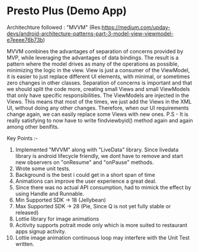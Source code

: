 # Presto Plus (Demo App)

Architechture followed : "MVVM" (Res:https://medium.com/upday-devs/android-architecture-patterns-part-3-model-view-viewmodel-e7eeee76b73b)

MVVM combines the advantages of separation of concerns provided by MVP, while leveraging the advantages of data bindings. The result is a pattern where the model drives as many of the operations as possible, minimizing the logic in the view.
View is just a consumer of the ViewModel, it is easier to just replace different UI elements, with minimal, or sometimes zero changes in other classes.
Separation of concerns is important and that we should split the code more, creating small Views and small ViewModels that only have specific responsibilities. The ViewModels are injected in the Views. This means that most of the times, we just add the Views in the XML UI, without doing any other changes. Therefore, when our UI requirements change again, we can easily replace some Views with new ones.
P.S - It is really satisfying to now have to write findviewbyid() method again and again among other benifits.

Key Points :-
1) Implemented "MVVM" along with "LiveData" library. Since livedata library is android lifecycle friendly, we dont have to remove and start new observers on "onResume" and "onPause" methods.
2) Wrote some unit tests.
3) Background is the best i could get in a short span of time
4) Animations can improve the user experience a great deal.
5) Since there was no actual API consumption, had to mimick the effect by using Handle and Runnable.
6) Min Supported SDK -> 18 (Jellybean)
7) Max Supported SDK -> 28 (Pie, Since Q is not yet fully stable or released)
8) Lottie library for image animations
9) Acitivity supports potrait mode only which is more suited to restaurant apps signup activity.
10) Lottie image animation continuous loop may interfere with the Unit Test written.
